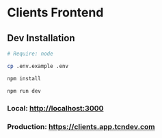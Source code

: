 # Clients Frontend

## Dev Installation

```bash
# Require: node

cp .env.example .env

npm install

npm run dev
```

### Local: <http://localhost:3000>
### Production: <https://clients.app.tcndev.com>